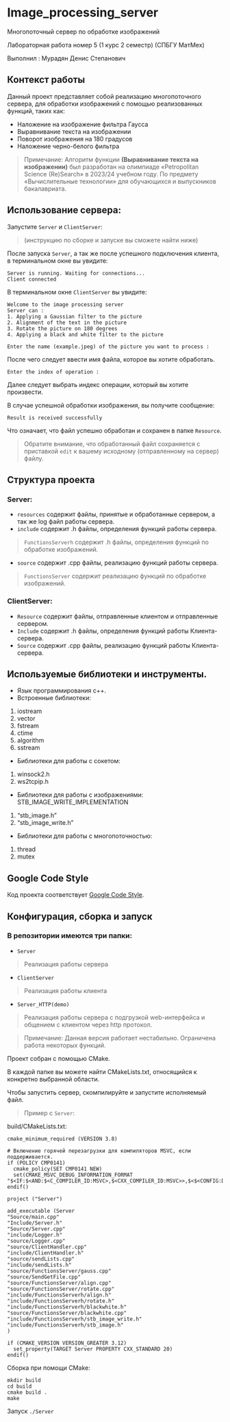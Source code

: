 # **Image_processing_server**
Многопоточный сервер по обработке изображений

Лабораторная работа номер 5 (1 курс 2 семестр) (СПБГУ МатМех)

Выполнил : Мурадян Денис Степанович

## Контекст работы 
Данный проект представляет собой реализацию многопоточного сервера, для обработки изображений с помощью реализованных функций, таких как:
- Наложение на изображение фильтра Гаусса
- Выравнивание текста на изображении
- Поворот изображения на 180 градусов
- Наложение черно-белого фильтра
> Примечание: Алгоритм функции **(Выравнивание текста на изображении)** был разработан на олимпиаде «Petropolitan Science (Re)Search» в 2023/24 учебном году. По предмету «Вычислительные технологии» для обучающихся и выпускников бакалавриата.

## Использование сервера:
Запустите `Server` и `ClientServer`:
>(инструкцию по сборке и запуске вы сможете найти ниже)

После запуска `Server`, а так же после успешного подключения клиента, в терминальном окне вы увидите:
```
Server is running. Waiting for connections...
Client connected 
```
В терминальном окне `ClientServer` вы увидите:
```
Welcome to the image processing server
Server can :
1. Applying a Gaussian filter to the picture
2. Alignment of the text in the picture
3. Rotate the picture on 180 degrees
4. Applying a black and white filter to the picture

Enter the name (example.jpeg) of the picture you want to process :
```
После чего следует ввести имя файла, которое вы хотите обработать.

```Enter the index of operation :```

Далее следует выбрать индекс операции, который вы хотите произвести.


В случае успешной обработки изображения, вы получите сообщение:


```Result is received successfully```


Что означает, что файл успешно обработан и сохранен в  папке ` Resource `.

>Обратите внимание, что обработанный файл сохраняется с приставкой `edit` к вашему исходному (отправленному на сервер) файлу.

## Структура проекта
### Server:
- `resources` содержит файлы, принятые и обработанные сервером, а так же log файл работы сервера.
- `include` содержит .h файлы, определения функций работы сервера.
> `FunctionsServerh` содержит .h файлы, определения функций по обработке изображений.

-  `source` содержит .cpp файлы, реализацию функций работы сервера.
> `FunctionsServer` содержит реализацию функций по обработке изображений.

### ClientServer:
- `Resource` содержит файлы, отправленные клиентом и отправленные сервером.
- `Include` содержит .h файлы, определения функций работы Клиента-сервера.
-  `Source` содержит .cpp файлы, реализацию функций работы Клиента-сервера.
## Используемые библиотеки и инструменты.
- Язык программирования с++.
- Встроенные библиотеки:
1. iostream
2. vector
3. fstream
4. ctime
5. algorithm
6. sstream

- Библиотеки для работы с сокетом:
1. winsock2.h
2. ws2tcpip.h

- Библиотеки  для работы с изображениями:
STB_IMAGE_WRITE_IMPLEMENTATION
1. “stb_image.h”
2. “stb_image_write.h”

- Библиотеки для работы с многопоточностью:
1. thread
2. mutex

## Google Code Style
Код проекта соответствует [Google Code Style](https://google.github.io/styleguide/cppguide.html).
## Конфигурация, сборка и запуск
### В репозитории имеются три папки:
- `Server`
> Реализация работы сервера

- `ClientServer`
> Реализация работы клиента

- `Server_HTTP(demo)`
> Реализация работы сервера с подгрузкой web-интерфейса и общением с клиентом через http протокол. 

> Примечание: Данная версия работает нестабильно. Ограничена работа некоторых функций.

Проект собран с помощью CMake.

В каждой папке вы можете найти CMakeLists.txt, относящийся к конкретно выбранной области.

Чтобы запустить сервер, скомпилируйте и запустите исполняемый файл.
> Пример с `Server`:

build/CMakeLists.txt:
```
cmake_minimum_required (VERSION 3.8)

# Включение горячей перезагрузки для компиляторов MSVC, если поддерживается.
if (POLICY CMP0141)
  cmake_policy(SET CMP0141 NEW)
  set(CMAKE_MSVC_DEBUG_INFORMATION_FORMAT "$<IF:$<AND:$<C_COMPILER_ID:MSVC>,$<CXX_COMPILER_ID:MSVC>>,$<$<CONFIG:Debug,RelWithDebInfo>:EditAndContinue>,$<$<CONFIG:Debug,RelWithDebInfo>:ProgramDatabase>>")
endif()

project ("Server")

add_executable (Server 
"Source/main.cpp" 
"Include/Server.h" 
"Source/Server.cpp" 
"include/Logger.h" 
"source/Logger.cpp" 
"source/ClientHandler.cpp" 
"include/ClientHandler.h" 
"source/sendLists.cpp" 
"include/sendLists.h" 
"source/FunctionsServer/gauss.cpp"
"source/SendGetFile.cpp" 
"source/FunctionsServer/align.cpp" 
"source/FunctionsServer/rotate.cpp" 
"include/FunctionsServerh/align.h" 
"include/FunctionsServerh/rotate.h"
"include/FunctionsServerh/blackwhite.h"
"source/FunctionsServer/blackwhite.cpp" 
"include/FunctionsServerh/stb_image_write.h"
"include/FunctionsServerh/stb_image.h"
)

if (CMAKE_VERSION VERSION_GREATER 3.12)
  set_property(TARGET Server PROPERTY CXX_STANDARD 20)
endif()
```
Сборка при помощи CMake:
```
mkdir build
cd build
cmake build .
make 
```
Запуск
``` ./Server ```




